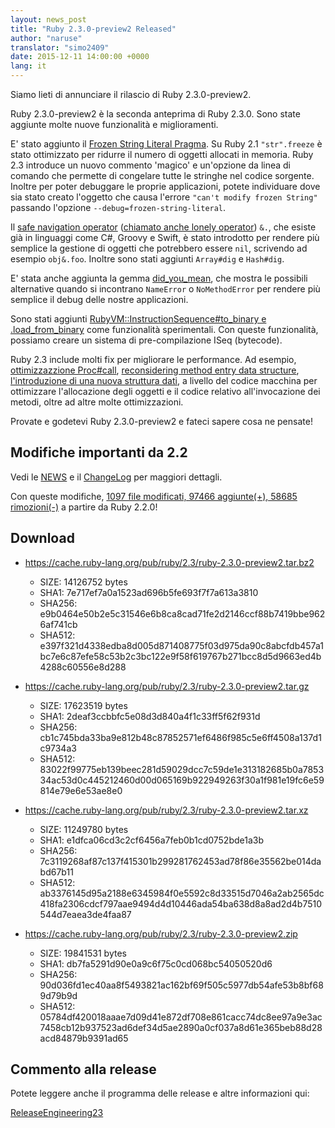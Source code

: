 ```yaml
---
layout: news_post
title: "Ruby 2.3.0-preview2 Released"
author: "naruse"
translator: "simo2409"
date: 2015-12-11 14:00:00 +0000
lang: it
---
```


Siamo lieti di annunciare il rilascio di Ruby 2.3.0-preview2.

Ruby 2.3.0-preview2 è la seconda anteprima di Ruby 2.3.0.
Sono state aggiunte molte nuove funzionalità e miglioramenti.

E' stato aggiunto il [Frozen String Literal Pragma](https://bugs.ruby-lang.org/issues/11473).
Su Ruby 2.1 `"str".freeze` è
stato ottimizzato per ridurre il numero di oggetti allocati in memoria. Ruby 2.3
introduce un nuovo commento 'magico' e un'opzione da linea di comando che
permette di congelare tutte le stringhe nel codice sorgente.
Inoltre per poter debuggare le proprie applicazioni, potete individuare dove sia
stato creato l'oggetto che causa l'errore `"can't modify frozen String"` passando
l'opzione `--debug=frozen-string-literal`.

Il [safe navigation operator](https://bugs.ruby-lang.org/issues/11537)
([chiamato anche lonely operator](https://instagram.com/p/-M9l6mRPLR/)) `&.`,
che esiste già in linguaggi come C#, Groovy e Swift, è stato introdotto per
rendere più semplice la gestione di oggetti che potrebbero essere `nil`,
scrivendo ad esempio `obj&.foo`. Inoltre sono stati aggiunti `Array#dig` e
`Hash#dig`.

E' stata anche aggiunta la gemma
[did_you_mean](https://bugs.ruby-lang.org/issues/11252), che mostra le possibili
alternative quando si incontrano `NameError` o `NoMethodError` per rendere più
semplice il debug delle nostre applicazioni.

Sono stati aggiunti [RubyVM::InstructionSequence#to_binary e .load_from_binary](https://bugs.ruby-lang.org/issues/11788)
come funzionalità sperimentali.
Con queste funzionalità, possiamo creare un sistema di pre-compilazione ISeq (bytecode).

Ruby 2.3 include molti fix per migliorare le performance.
Ad esempio,
[ottimizzazzione Proc#call](https://bugs.ruby-lang.org/issues/11569),
[reconsidering method entry data structure](https://bugs.ruby-lang.org/issues/11278),
[l'introduzione di una nuova struttura dati](https://bugs.ruby-lang.org/issues/11420),
a livello del codice macchina per ottimizzare l'allocazione degli oggetti e il codice relativo all'invocazione dei metodi, oltre ad altre molte ottimizzazioni.

Provate e godetevi Ruby 2.3.0-preview2 e fateci sapere cosa ne pensate!

## Modifiche importanti da 2.2

Vedi le [NEWS](https://github.com/ruby/ruby/blob/v2_3_0_preview2/NEWS)
e il [ChangeLog](https://github.com/ruby/ruby/blob/v2_3_0_preview2/ChangeLog)
per maggiori dettagli.

Con queste modifiche, [1097 file modificati, 97466 aggiunte(+), 58685 rimozioni(-)](https://github.com/ruby/ruby/compare/v2_2_0...v2_3_0_preview2) a partire da Ruby 2.2.0!

## Download

* <https://cache.ruby-lang.org/pub/ruby/2.3/ruby-2.3.0-preview2.tar.bz2>

  * SIZE:   14126752 bytes
  * SHA1:   7e717ef7a0a1523ad696b5fe693f7f7a613a3810
  * SHA256: e9b0464e50b2e5c31546e6b8ca8cad71fe2d2146ccf88b7419bbe9626af741cb
  * SHA512: e397f321d4338edba8d005d871408775f03d975da90c8abcfdb457a1bc7e6c87efe58c53b2c3bc122e9f58f619767b271bcc8d5d9663ed4b4288c60556e8d288

* <https://cache.ruby-lang.org/pub/ruby/2.3/ruby-2.3.0-preview2.tar.gz>

  * SIZE:   17623519 bytes
  * SHA1:   2deaf3ccbbfc5e08d3d840a4f1c33ff5f62f931d
  * SHA256: cb1c745bda33ba9e812b48c87852571ef6486f985c5e6ff4508a137d1c9734a3
  * SHA512: 83022f99775eb139beec281d59029dcc7c59de1e313182685b0a785334ac53d0c445212460d00d065169b922949263f30a1f981e19fc6e59814e79e6e53ae8e0

* <https://cache.ruby-lang.org/pub/ruby/2.3/ruby-2.3.0-preview2.tar.xz>

  * SIZE:   11249780 bytes
  * SHA1:   e1dfca06cd3c2cf6456a7feb0b1cd0752bde1a3b
  * SHA256: 7c3119268af87c137f415301b299281762453ad78f86e35562be014dabd67b11
  * SHA512: ab3376145d95a2188e6345984f0e5592c8d33515d7046a2ab2565dc418fa2306cdcf797aae9494d4d10446ada54ba638d8a8ad2d4b7510544d7eaea3de4faa87

* <https://cache.ruby-lang.org/pub/ruby/2.3/ruby-2.3.0-preview2.zip>

  * SIZE:   19841531 bytes
  * SHA1:   db7fa5291d90e0a9c6f75c0cd068bc54050520d6
  * SHA256: 90d036fd1ec40aa8f5493821ac162bf69f505c5977db54afe53b8bf689d79b9d
  * SHA512: 05784df420018aaae7d09d41e872df708e861cacc74dc8ee97a9e3ac7458cb12b937523ad6def34d5ae2890a0cf037a8d61e365beb88d28acd84879b9391ad65

## Commento alla release

Potete leggere anche il programma delle release e altre informazioni qui:

[ReleaseEngineering23](https://bugs.ruby-lang.org/projects/ruby-master/wiki/ReleaseEngineering23)
